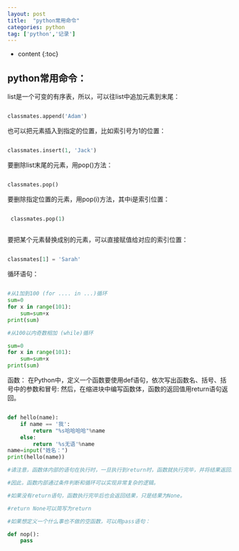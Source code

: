 ```yaml
---
layout: post
title:  "python常用命令"
categories: python
tag: ['python','记录']
---
```


* content
{:toc}

python常用命令：
-------

list是一个可变的有序表，所以，可以往list中追加元素到末尾：

~~~python

classmates.append('Adam')

~~~

也可以把元素插入到指定的位置，比如索引号为1的位置：

~~~python

classmates.insert(1, 'Jack')

~~~

要删除list末尾的元素，用pop()方法：

~~~python

classmates.pop()

~~~

要删除指定位置的元素，用pop(i)方法，其中i是索引位置：

~~~python

 classmates.pop(1)
 
 ~~~


要把某个元素替换成别的元素，可以直接赋值给对应的索引位置：

~~~python

classmates[1] = 'Sarah'

~~~

循环语句：

~~~python

#从1加到100 (for .... in ...)循环
sum=0
for x in range(101):
    sum=sum+x
print(sum) 

#从100以内奇数相加 (while)循环

sum=0
for x in range(101):
    sum=sum+x
print(sum) 

~~~

函数：
	在Python中，定义一个函数要使用def语句，依次写出函数名、括号、括号中的参数和冒号:
    然后，在缩进块中编写函数体，函数的返回值用return语句返回。

~~~python

def hello(name):
	if name == '我':
	    return "%s哈哈哈哈"%name
	else:
	    return '%s无语'%name
name=input("姓名：")
print(hello(name))

#请注意，函数体内部的语句在执行时，一旦执行到return时，函数就执行完毕，并将结果返回。

#因此，函数内部通过条件判断和循环可以实现非常复杂的逻辑。

#如果没有return语句，函数执行完毕后也会返回结果，只是结果为None。

#return None可以简写为return

#如果想定义一个什么事也不做的空函数，可以用pass语句：

def nop():
    pass


~~~